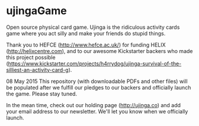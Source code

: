 ujingaGame
==========

Open source physical card game. Ujinga is the ridiculous activity cards game where you act silly and make your friends do stupid things.

Thank you to HEFCE (http://www.hefce.ac.uk/) for funding HELIX (http://helixcentre.com), and to our awesome Kickstarter backers who made this project possible (https://www.kickstarter.com/projects/h4rrydog/ujinga-survival-of-the-silliest-an-activity-card-g). 

08 May 2015
This repository (with downloadable PDFs and other files) will be populated after we fulfill our pledges to our backers and officially launch the game. Please stay tuned.

In the mean time, check out our holding page (http://ujinga.co) and add your email address to our newsletter. We'll let you know when we officially launch.

